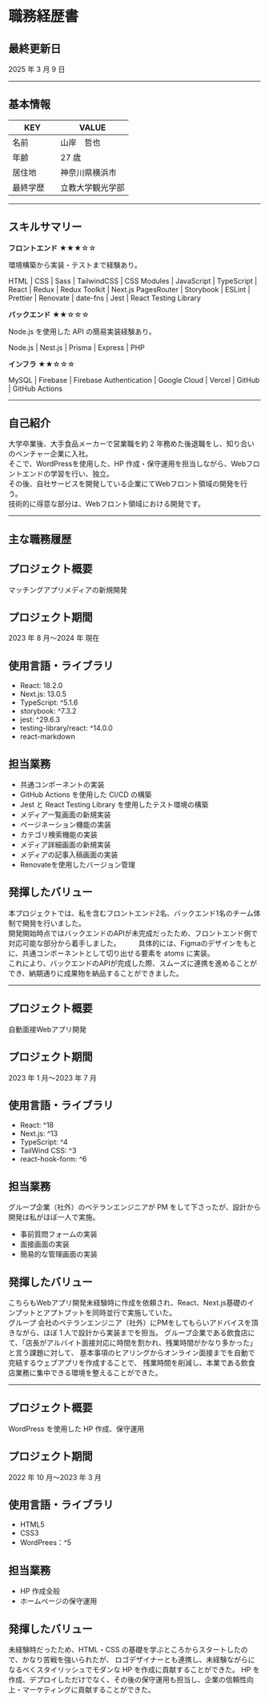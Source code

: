# 職務経歴書

## 最終更新日

2025 年 3 月 9 日

---

## 基本情報

| KEY        | VALUE            |
| ---------- | ---------------- |
| 名前       | 山岸　哲也       |
| 年齢       | 27 歳            |
| 居住地     | 神奈川県横浜市   |
| 最終学歴　 | 立教大学観光学部 |

---

## スキルサマリー

**フロントエンド** ★★★☆☆

環境構築から実装・テストまで経験あり。

HTML | CSS | Sass | TailwindCSS | CSS Modules | JavaScript | TypeScript | React  | Redux | Redux Toolkit | Next.js PagesRouter | Storybook | ESLint | Prettier | Renovate | date-fns | Jest | React Testing Library

**バックエンド** ★★☆☆☆

Node.js を使用した API の簡易実装経験あり。

Node.js | Nest.js | Prisma | Express | PHP

**インフラ** ★★☆☆☆

MySQL | Firebase | Firebase Authentication | Google Cloud | Vercel | GitHub | GitHub Actions 

---

## 自己紹介

大学卒業後、大手食品メーカーで営業職を約 2 年務めた後退職をし、知り合いのベンチャー企業に入社。  
そこで、WordPressを使用した、HP 作成・保守運用を担当しながら、Webフロントエンドの学習を行い、独立。  
その後、自社サービスを開発している企業にてWebフロント領域の開発を行う。  
技術的に得意な部分は、Webフロント領域における開発です。

---

## 主な職務履歴


## プロジェクト概要

マッチングアプリメディアの新規開発

## プロジェクト期間

2023 年 8 月〜2024 年 現在

## 使用言語・ライブラリ

- React: 18.2.0
- Next.js: 13.0.5
- TypeScript: ^5.1.6
- storybook: ^7.3.2
- jest: ^29.6.3
- testing-library/react: ^14.0.0
- react-markdown
  
## 担当業務
- 共通コンポーネントの実装
- GitHub Actions を使用した CI/CD の構築
- Jest と React Testing Library を使用したテスト環境の構築
- メディア一覧画面の新規実装
- ページネーション機能の実装
- カテゴリ検索機能の実装
- メディア詳細画面の新規実装
- メディアの記事入稿画面の実装
- Renovateを使用したバージョン管理

## 発揮したバリュー
本プロジェクトでは、私を含むフロントエンド2名、バックエンド1名のチーム体制で開発を行いました。  
開発開始時点ではバックエンドのAPIが未完成だったため、フロントエンド側で対応可能な部分から着手しました。  　　
具体的には、Figmaのデザインをもとに、共通コンポーネントとして切り出せる要素を atoms に実装。    
これにより、バックエンドのAPIが完成した際、スムーズに連携を進めることができ、納期通りに成果物を納品することができました。    


---

## プロジェクト概要

自動面接Webアプリ開発

## プロジェクト期間

2023 年 1 月〜2023 年 7 月

## 使用言語・ライブラリ

- React: ^18
- Next.js: ^13
- TypeScript: ^4
- TailWind CSS: ^3
- react-hook-form: ^6

## 担当業務

グループ企業（社外）のベテランエンジニアが PM をして下さったが、設計から開発は私がほぼ一人で実施。
- 事前質問フォームの実装
- 面接画面の実装
- 簡易的な管理画面の実装

## 発揮したバリュー

こちらもWebアプリ開発未経験時に作成を依頼され、React、Next.js基礎のインプットとアプトプットを同時並行で実施していた。  
グループ 会社のベテランエンジニア（社外）にPMをしてもらいアドバイスを頂きながら、ほぼ 1 人で設計から実装までを担当。
グループ企業である飲食店にて、「店長がアルバイト面接対応に時間を割かれ、残業時間がかなり多かった」と言う課題に対して、
基本事項のヒアリングからオンライン面接までを自動で完結するウェブアプリを作成することで、
残業時間を削減し、本業である飲食店業務に集中できる環境を整えることができた。

---

## プロジェクト概要

WordPress を使用した HP 作成、保守運用

## プロジェクト期間

2022 年 10 月〜2023 年 3 月

## 使用言語・ライブラリ

- HTML5
- CSS3
- WordPrees：^5

## 担当業務

- HP 作成全般
- ホームページの保守運用

## 発揮したバリュー

未経験時だったため、HTML・CSS の基礎を学ぶところからスタートしたので、かなり苦戦を強いられたが、
ロゴデザイナーとも連携し、未経験ながらになるべくスタイリッシュでモダンな HP を作成に貢献することができた。
HP を作成、デプロイしただけでなく、その後の保守運用も担当し、企業の信頼性向上・マーケティングに貢献することができた。




